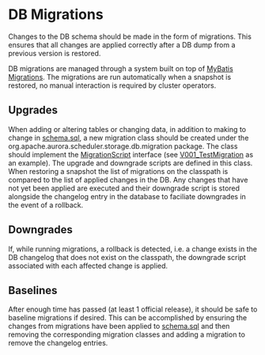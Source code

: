 DB Migrations
=============

Changes to the DB schema should be made in the form of migrations. This ensures that all changes
are applied correctly after a DB dump from a previous version is restored.

DB migrations are managed through a system built on top of
[MyBatis Migrations](http://www.mybatis.org/migrations/). The migrations are run automatically when
a snapshot is restored, no manual interaction is required by cluster operators.

Upgrades
--------
When adding or altering tables or changing data, in addition to making to change in
[schema.sql](../../src/main/resources/org/apache/aurora/scheduler/storage/db/schema.sql), a new
migration class should be created under the org.apache.aurora.scheduler.storage.db.migration
package. The class should implement the [MigrationScript](https://github.com/mybatis/migrations/blob/master/src/main/java/org/apache/ibatis/migration/MigrationScript.java)
interface (see [V001_TestMigration](https://github.com/apache/aurora/blob/rel/0.22.0/src/test/java/org/apache/aurora/scheduler/storage/db/testmigration/V001_TestMigration.java)
as an example). The upgrade and downgrade scripts are defined in this class. When restoring a
snapshot the list of migrations on the classpath is compared to the list of applied changes in the
DB. Any changes that have not yet been applied are executed and their downgrade script is stored
alongside the changelog entry in the database to faciliate downgrades in the event of a rollback.

Downgrades
----------
If, while running migrations, a rollback is detected, i.e. a change exists in the DB changelog that
does not exist on the classpath, the downgrade script associated with each affected change is
applied.

Baselines
---------
After enough time has passed (at least 1 official release), it should be safe to baseline migrations
if desired. This can be accomplished by ensuring the changes from migrations have been applied to
[schema.sql](../../src/main/resources/org/apache/aurora/scheduler/storage/db/schema.sql) and then
removing the corresponding migration classes and adding a migration to remove the changelog entries.